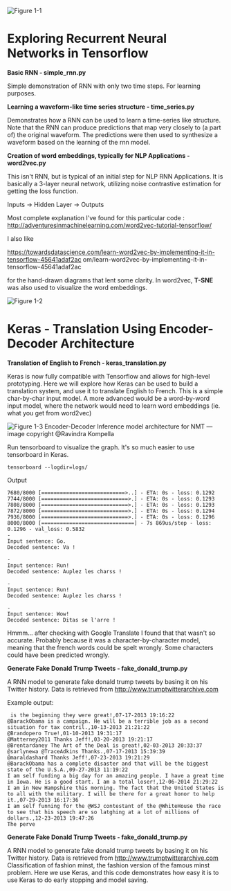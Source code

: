 ![Figure 1-1](https://upload.wikimedia.org/wikipedia/commons/thumb/1/11/TensorFlowLogo.svg/200px-TensorFlowLogo.svg.png "Tensorflow")

# Exploring Recurrent Neural Networks in Tensorflow

**Basic RNN - simple_rnn.py**

Simple demonstration of RNN with only two time steps. For learning purposes. 

**Learning a waveform-like time series structure - time_series.py**

Demonstrates how a RNN can be used to learn a time-series like structure. 
Note that the RNN can produce predictions that map very closely to (a part of) the original waveform. 
The predictions were then used to synthesize a waveform based on the learning of the rnn model. 

**Creation of word embeddings, typically for NLP Applications - word2vec.py**

This isn't RNN, but is typical of an initial step for NLP RNN Applications. 
It is basically a 3-layer neural network, utilizing noise contrastive estimation for getting the loss function.   

Inputs -> Hidden Layer -> Outputs 

Most complete explanation I've found for this particular code : 
http://adventuresinmachinelearning.com/word2vec-tutorial-tensorflow/

I also like 

https://towardsdatascience.com/learn-word2vec-by-implementing-it-in-tensorflow-45641adaf2ac
om/learn-word2vec-by-implementing-it-in-tensorflow-45641adaf2ac

for the hand-drawn diagrams that lent some clarity.
In word2vec, **T-SNE** was also used to visualize the word embeddings.


![Figure 1-2](https://blog.keras.io/img/keras-tensorflow-logo.jpg "Keras")

# Keras - Translation Using Encoder-Decoder Architecture

**Translation of English to French - keras_translation.py**

Keras is now fully compatible with Tensorflow and allows for high-level prototyping. 
Here we will explore how Keras can be used to build a translation system, and use it to
translate English to French. This is a simple char-by-char input model. A more advanced
would be a word-by-word input model, where the network would need to learn word embeddings
(ie. what you get from word2vec)


![Figure 1-3](https://cdn-images-1.medium.com/max/2000/1*nYptRUTtVd9xUjwL-cVL3Q.png " Encoder-Decoder Inference model architecture for NMT —image copyright @Ravindra Kompella")
Encoder-Decoder Inference model architecture for NMT —image copyright @Ravindra Kompella

Run tensorboard to visualize the graph. It's so much easier to use tensorboard in Keras.
````
tensorboard --logdir=logs/
````

Output
````
7680/8000 [===========================>..] - ETA: 0s - loss: 0.1292
7744/8000 [============================>.] - ETA: 0s - loss: 0.1293
7808/8000 [============================>.] - ETA: 0s - loss: 0.1293
7872/8000 [============================>.] - ETA: 0s - loss: 0.1294
7936/8000 [============================>.] - ETA: 0s - loss: 0.1296
8000/8000 [==============================] - 7s 869us/step - loss: 0.1296 - val_loss: 0.5832
-
Input sentence: ﻿Go.
Decoded sentence: Va !

-
Input sentence: Run!
Decoded sentence: Auplez les charss !

-
Input sentence: Run!
Decoded sentence: Auplez les charss !

-
Input sentence: Wow!
Decoded sentence: Ditas se l'arre !

````
Hmmm... after checking with Google Translate I found that that wasn't so accurate. Probably because
it was a character-by-character model, meaning that the french words could be spelt wrongly. 
Some characters could have been predicted wrongly.

**Generate Fake Donald Trump Tweets - fake_donald_trump.py**

A RNN model to generate fake donald trump tweets by basing it on his Twitter history. Data is retrieved from
http://www.trumptwitterarchive.com

Example output:

````
 is the beginning they were great!,07-17-2013 19:16:22
@BarackObama is a campaign. He will be a terrible job as a second situation for tax contril.,10-13-2013 21:21:22
@Brandopero True!,01-10-2013 19:31:17
@Matterney2011 Thanks Jeff!,03-20-2013 19:21:17
@Brentardaney The Art of the Deal is great!,02-03-2013 20:33:37
@sarlynewa @TraceAdkins Thanks.,07-17-2013 15:39:39
@maraldashard Thanks Jeff!,07-23-2013 19:21:29
@BarackObama has a complete disaster and that will be the biggest state of the U.S.A.,09-27-2013 11:19:22
I am self funding a big day for an amazing people. I have a great time in Iowa. He is a good start. I am a total loser!,12-06-2014 21:29:22
I am in New Hampshire this morning. The fact that the United States is to all with the military. I will be there for a great honor to help it.,07-29-2013 16:17:36
I am self funning for the @WSJ contestant of the @WhiteHouse the race to see that his speech are so latghing at a lot of millions of dollars.,12-23-2013 19:47:26
The perve
````

**Generate Fake Donald Trump Tweets - fake_donald_trump.py**

A RNN model to generate fake donald trump tweets by basing it on his Twitter history. Data is retrieved from
http://www.trumptwitterarchive.com
Classification of fashion minst, the fashion version of the famous minst problem. Here we use Keras, and this
code demonstrates how easy it is to use Keras to do early stopping and model saving. 
